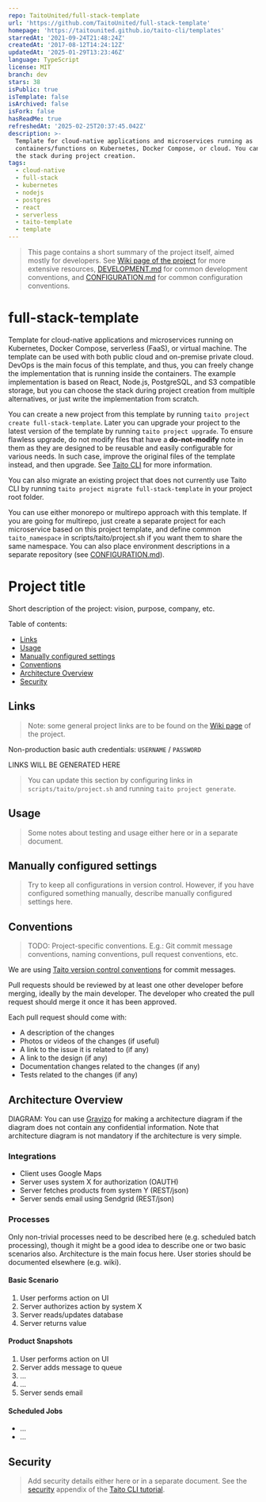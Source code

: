 ```yaml
---
repo: TaitoUnited/full-stack-template
url: 'https://github.com/TaitoUnited/full-stack-template'
homepage: 'https://taitounited.github.io/taito-cli/templates'
starredAt: '2021-09-24T21:48:24Z'
createdAt: '2017-08-12T14:24:12Z'
updatedAt: '2025-01-29T13:23:46Z'
language: TypeScript
license: MIT
branch: dev
stars: 38
isPublic: true
isTemplate: false
isArchived: false
isFork: false
hasReadMe: true
refreshedAt: '2025-02-25T20:37:45.042Z'
description: >-
  Template for cloud-native applications and microservices running as
  containers/functions on Kubernetes, Docker Compose, or cloud. You can choose
  the stack during project creation.
tags:
  - cloud-native
  - full-stack
  - kubernetes
  - nodejs
  - postgres
  - react
  - serverless
  - taito-template
  - template
---
```


> This page contains a short summary of the project itself, aimed mostly for developers. See [Wiki page of the project](docs/README.md) for more extensive resources, [DEVELOPMENT.md](scripts/taito/DEVELOPMENT.md) for common development conventions, and [CONFIGURATION.md](scripts/taito/CONFIGURATION.md) for common configuration conventions.

[//]: # "TEMPLATE NOTE START"

# full-stack-template

Template for cloud-native applications and microservices running on Kubernetes, Docker Compose, serverless (FaaS), or virtual machine. The template can be used with both public cloud and on-premise private cloud. DevOps is the main focus of this template, and thus, you can freely change the implementation that is running inside the containers. The example implementation is based on React, Node.js, PostgreSQL, and S3 compatible storage, but you can choose the stack during project creation from multiple alternatives, or just write the implementation from scratch.

You can create a new project from this template by running `taito project create full-stack-template`. Later you can upgrade your project to the latest version of the template by running `taito project upgrade`. To ensure flawless upgrade, do not modify files that have a **do-not-modify** note in them as they are designed to be reusable and easily configurable for various needs. In such case, improve the original files of the template instead, and then upgrade. See [Taito CLI](https://taitounited.github.io/taito-cli/) for more information.

You can also migrate an existing project that does not currently use Taito CLI by running `taito project migrate full-stack-template` in your project root folder.

You can use either monorepo or multirepo approach with this template. If you are going for multirepo, just create a separate project for each microservice based on this project template, and define common `taito_namespace` in scripts/taito/project.sh if you want them to share the same namespace. You can also place environment descriptions in a separate repository (see [CONFIGURATION.md](scripts/taito/CONFIGURATION.md#environment-descriptions-in-a-separate-repository)).

[//]: # "TEMPLATE NOTE END"

# Project title

Short description of the project: vision, purpose, company, etc.

Table of contents:

- [Links](#links)
- [Usage](#usage)
- [Manually configured settings](#manually-configured-settings)
- [Conventions](#conventions)
- [Architecture Overview](#architecture-overview)
- [Security](#security)

## Links

> Note: some general project links are to be found on the [Wiki page](docs/README.md) of the project.

Non-production basic auth credentials: `USERNAME` / `PASSWORD`

[//]: # "GENERATED LINKS START"

LINKS WILL BE GENERATED HERE

[//]: # "GENERATED LINKS END"

> You can update this section by configuring links in `scripts/taito/project.sh` and running `taito project generate`.

## Usage

> Some notes about testing and usage either here or in a separate document.

## Manually configured settings

> Try to keep all configurations in version control. However, if you have configured something manually, describe manually configured settings here.

## Conventions

> TODO: Project-specific conventions. E.g.: Git commit message conventions, naming conventions, pull request conventions, etc.

We are using [Taito version control conventions](https://taitounited.github.io/taito-cli/tutorial/03-version-control) for commit messages.

Pull requests should be reviewed by at least one other developer before merging, ideally by the main developer. The developer who created the pull request should merge it once it has been approved.

Each pull request should come with:

- A description of the changes
- Photos or videos of the changes (if useful)
- A link to the issue it is related to (if any)
- A link to the design (if any)
- Documentation changes related to the changes (if any)
- Tests related to the changes (if any)

## Architecture Overview

DIAGRAM: You can use [Gravizo](https://www.gravizo.com) for making a architecture diagram if the diagram does not contain any confidential information. Note that architecture diagram is not mandatory if the architecture is very simple.

### Integrations

- Client uses Google Maps
- Server uses system X for authorization (OAUTH)
- Server fetches products from system Y (REST/json)
- Server sends email using Sendgrid (REST/json)

### Processes

Only non-trivial processes need to be described here (e.g. scheduled batch processing), though it might be a good idea to describe one or two basic scenarios also. Architecture is the main focus here. User stories should be documented elsewhere (e.g. wiki).

#### Basic Scenario

1. User performs action on UI
2. Server authorizes action by system X
3. Server reads/updates database
4. Server returns value

#### Product Snapshots

1. User performs action on UI
2. Server adds message to queue
3. ...
4. ...
5. Server sends email

#### Scheduled Jobs

- ...
- ...

## Security

> Add security details either here or in a separate document. See the [security](https://taitounited.github.io/taito-cli/tutorial/d-security/) appendix of the [Taito CLI tutorial](https://taitounited.github.io/taito-cli/tutorial).
